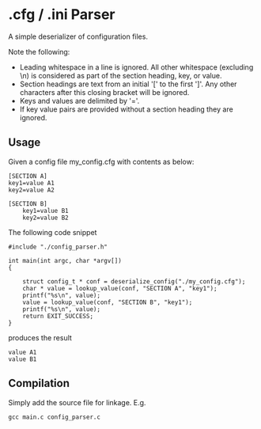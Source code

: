 # .cfg / .ini Parser 

A simple deserializer of configuration files.

Note the following:

- Leading whitespace in a line is ignored. All other whitespace (excluding \n) is considered as part of the section heading, key, or value.
- Section headings are text from an initial '[' to the first ']'. Any other characters after this closing bracket will be ignored.  
- Keys and values are delimited by '='.  
- If key value pairs are provided without a section heading they are ignored.

## Usage  

Given a config file my\_config.cfg with contents as below:  

```
[SECTION A]
key1=value A1
key2=value A2

[SECTION B]
    key1=value B1
    key2=value B2
```

The following code snippet

```
#include "./config_parser.h"

int main(int argc, char *argv[])
{

    struct config_t * conf = deserialize_config("./my_config.cfg");
    char * value = lookup_value(conf, "SECTION A", "key1");
    printf("%s\n", value);
    value = lookup_value(conf, "SECTION B", "key1");
    printf("%s\n", value);
    return EXIT_SUCCESS;
}
```

produces the result

```
value A1
value B1
```

## Compilation

Simply add the source file for linkage. E.g.

```
gcc main.c config_parser.c
```
